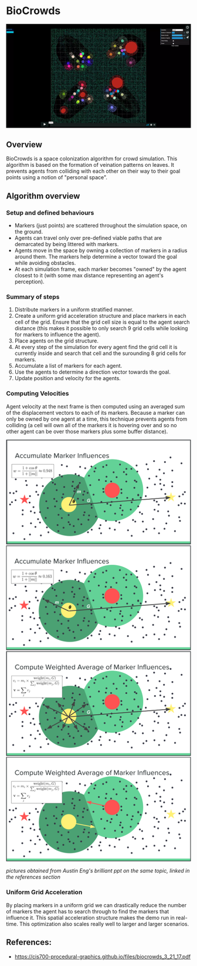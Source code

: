 # BioCrowds

[![](Images/BioCrowds_vimeoLink.png)](https://vimeo.com/231603963)

## Overview

BioCrowds is a space colonization algorithm for crowd simulation. This algorithm is based on the formation of veination patterns on leaves. It prevents agents from colliding with each other on their way to their goal points using a notion of "personal space". 

## Algorithm overview
### Setup and defined behaviours

- Markers (just points) are scattered throughout the simulation space, on the ground.
- Agents can travel only over pre-defined viable paths that are demarcated by being littered with markers.
- Agents move in the space by owning a collection of markers in a radius around them. The markers help determine a vector toward the goal while avoiding obstacles.
- At each simulation frame, each marker becomes "owned" by the agent closest to it (with some max distance representing an agent's perception).

### Summary of steps

1) Distribute markers in a uniform stratified manner.
2) Create a uniform grid acceleration structure and place markers in each cell of the grid. Ensure that the grid cell size is equal to the agent search distance (this makes it possible to only search 9 grid cells while looking for markers to influence the agent).
3) Place agents on the grid structure.
4) At every step of the simulation for every agent find the grid cell it is currently inside and search that cell and the surounding 8 grid cells for markers.
5) Accumulate a list of markers for each agent.
6) Use the agents to determine a direction vector towards the goal.
7) Update position and velocity for the agents.

### Computing Velocities

Agent velocity at the next frame is then computed using an averaged sum of the displacement vectors to each of its markers. Because a marker can only be owned by one agent at a time, this technique prevents agents from colliding (a cell will own all of the markers it is hovering over and so no other agent can be over those markers plus some buffer distance).

![](Images/MarkerInfluenceWeighting1.png)
![](Images/MarkerInfluenceWeighting2.png)
![](Images/velocityCalculation.png)
![](Images/eventualMovement.png)

_pictures obtained from Austin Eng's brilliant ppt on the same topic, linked in the references section_

### Uniform Grid Acceleration

By placing markers in a uniform grid we can drastically reduce the number of markers the agent has to search through to find the markers that influence it. This spatial acceleration structure makes the demo run in real-time. This optimization also scales really well to larger and larger scenarios.

## References:
- https://cis700-procedural-graphics.github.io/files/biocrowds_3_21_17.pdf
